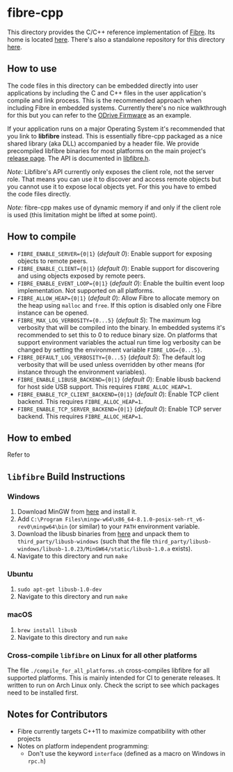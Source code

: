 # fibre-cpp

This directory provides the C/C++ reference implementation of [Fibre](https://github.com/samuelsadok/fibre). Its home is located [here](https://github.com/samuelsadok/fibre/tree/master/cpp). There's also a standalone repository for this directory [here](https://github.com/samuelsadok/fibre-cpp).

## How to use

The code files in this directory can be embedded directly into user applications by including the C and C++ files in the user application's compile and link process. This is the recommended approach when including Fibre in embedded systems. Currently there's no nice walkthrough for this but you can refer to the [ODrive Firmware](https://github.com/madcowswe/ODrive/tree/devel/Firmware) as an example.

If your application runs on a major Operating System it's recommended that you link to **libfibre** instead. This is essentially fibre-cpp packaged as a nice shared library (aka DLL) accompanied by a header file. We provide precompiled libfibre binaries for most platforms on the main project's [release page](https://github.com/samuelsadok/fibre/releases). The API is documented in [libfibre.h](include/fibre/libfibre.h).

_Note:_ Libfibre's API currently only exposes the client role, not the server role. That means you can use it to discover and access remote objects but you cannot use it to expose local objects yet. For this you have to embed the code files directly.

_Note:_ fibre-cpp makes use of dynamic memory if and only if the client role is used (this limitation might be lifted at some point).

## How to compile

 - `FIBRE_ENABLE_SERVER={0|1}` (_default 0_): Enable support for exposing objects to remote peers.
 - `FIBRE_ENABLE_CLIENT={0|1}` (_default 0_): Enable support for discovering and using objects exposed by remote peers.
 - `FIBRE_ENABLE_EVENT_LOOP={0|1}` (_default 0_): Enable the builtin event loop implementation. Not supported on all platforms.
 - `FIBRE_ALLOW_HEAP={0|1}` (_default 0_): Allow Fibre to allocate memory on the heap using `malloc` and `free`. If this option is disabled only one Fibre instance can be opened.
 - `FIBRE_MAX_LOG_VERBOSITY={0...5}` (_default 5_): The maximum log verbosity that will be compiled into the binary. In embedded systems it's recommended to set this to 0 to reduce binary size. On platforms that support environment variables the actual run time log verbosity can be changed by setting the environment variable `FIBRE_LOG={0...5}`.
 - `FIBRE_DEFAULT_LOG_VERBOSITY={0...5}` (_default 5_): The default log verbosity that will be used unless overridden by other means (for instance through the environment variables).
 - `FIBRE_ENABLE_LIBUSB_BACKEND={0|1}` (_default 0_): Enable libusb backend for host side USB support. This requires `FIBRE_ALLOC_HEAP=1`.
 - `FIBRE_ENABLE_TCP_CLIENT_BACKEND={0|1}` (_default 0_): Enable TCP client backend. This requires `FIBRE_ALLOC_HEAP=1`.
 - `FIBRE_ENABLE_TCP_SERVER_BACKEND={0|1}` (_default 0_): Enable TCP server backend. This requires `FIBRE_ALLOC_HEAP=1`.

## How to embed

Refer to

## `libfibre` Build Instructions

### Windows
  1. Download MinGW from [here](https://sourceforge.net/projects/mingw-w64/files/Toolchains%20targetting%20Win32/Personal%20Builds/mingw-builds/installer/mingw-w64-install.exe/download) and install it.
  2. Add `C:\Program Files\mingw-w64\x86_64-8.1.0-posix-seh-rt_v6-rev0\mingw64\bin` (or similar) to your `PATH` environment variable.
  3. Download the libusb binaries from [here](`https://github.com/libusb/libusb/releases/download/v1.0.23/libusb-1.0.23.7z`) and unpack them to `third_party/libusb-windows` (such that the file `third_party/libusb-windows/libusb-1.0.23/MinGW64/static/libusb-1.0.a` exists).
  4. Navigate to this directory and run `make`

### Ubuntu
  1. `sudo apt-get libusb-1.0-dev`
  2. Navigate to this directory and run `make`

### macOS
  1. `brew install libusb`
  2. Navigate to this directory and run `make`

### Cross-compile `libfibre` on Linux for all other platforms
The file `./compile_for_all_platforms.sh` cross-compiles libfibre for all supported platforms. This is mainly intended for CI to generate releases. It written to run on Arch Linux only. Check the script to see which packages need to be installed first.


## Notes for Contributors

 - Fibre currently targets C++11 to maximize compatibility with other projects
 - Notes on platform independent programming:
   - Don't use the keyword `interface` (defined as a macro on Windows in `rpc.h`)
